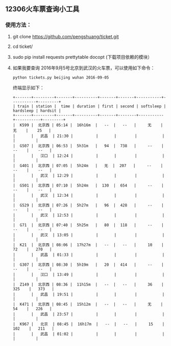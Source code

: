 ## 12306火车票查询小工具
### 使用方法：

1. 	git clone https://github.com/pengshuang/ticket.git
2. 	cd ticket/
3.  sudo pip install requests prettytable docopt (下载项目依赖的模块）
4.  如果我要查询 2016年9月5号北京到武汉的火车票，可以使用如下命令：
	
		python tickets.py beijing wuhan 2016-09-05
		
	终端显示如下：
	
		+-------+---------+-------+----------+-------+-------+-----------+-----------+---------+
		| train | station |  time | duration | first | second | softsleep | hardsleep | hardsit |
		+-------+---------+-------+----------+-------+--------+-----------+-----------+---------+
		|  K599 |  北京西 | 05:14 |  16h16m  |   --  |   --   |     无    |     无    |    25   |
		|       |   武昌  | 21:30 |          |       |        |           |           |         |
		|  G507 |  北京西 | 06:53 |  5h31m   |   94  |  738   |     --    |     --    |    --   |
		|       |   汉口  | 12:24 |          |       |        |           |           |         |
		|  G401 |  北京西 | 07:05 |  5h24m   |   无  |  207   |     --    |     --    |    --   |
		|       |   武汉  | 12:29 |          |       |        |           |           |         |
		|  G501 |  北京西 | 07:10 |  5h24m   |  130  |  654   |     --    |     --    |    --   |
		|       |   武汉  | 12:34 |          |       |        |           |           |         |
		|  G529 |  北京西 | 07:26 |  5h27m   |   96  |  428   |     --    |     --    |    --   |
		|       |   武汉  | 12:53 |          |       |        |           |           |         |
		|  G71  |  北京西 | 07:40 |  5h25m   |   80  |  118   |     --    |     --    |    --   |
		|       |   武汉  | 13:05 |          |       |        |           |           |         |
		|  K21  |  北京西 | 08:06 |  17h27m  |   --  |   --   |     10    |     72    |   270   |
		|       |   武昌  | 01:33 |          |       |        |           |           |         |
		|  G307 |  北京西 | 08:30 |  5h19m   |   20  |  414   |     --    |     --    |    --   |
		|       |   汉口  | 13:49 |          |       |        |           |           |         |
		|  Z149 |  北京西 | 08:36 |  11h15m  |   --  |   --   |     36    |    325    |   373   |
		|       |   武昌  | 19:51 |          |       |        |           |           |         |
		|  K471 |  北京西 | 08:45 |  15h12m  |   --  |   --   |     无    |     54    |   226   |
		|       |   武昌  | 23:57 |          |       |        |           |           |         |
		|  K967 |   北京  | 08:45 |  16h17m  |   --  |   --   |     15    |    102    |   211   |
		|       |   武昌  | 01:02 |          |       |        |           |           |         |
